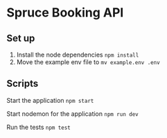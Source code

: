 # Spruce Booking API

## Set up

1. Install the node dependencies `npm install`
2. Move the example env file to `mv example.env .env`

## Scripts

Start the application `npm start`

Start nodemon for the application `npm run dev`

Run the tests `npm test`

